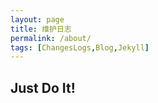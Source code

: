 ```yaml
---
layout: page
title: 维护日志
permalink: /about/
tags: [ChangesLogs,Blog,Jekyll]
---
```


##  Just Do It!